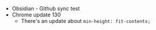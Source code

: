 - Obsidian - Github sync test
- Chrome update 130
	- There's an update about `min-height: fit-contents;`